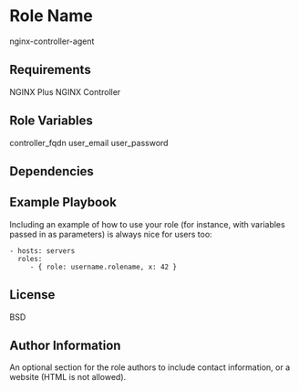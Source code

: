 Role Name
=========

nginx-controller-agent

Requirements
------------

NGINX Plus [](https://www.nginx.com/products/nginx/)
NGINX Controller [](https://www.nginx.com/products/nginx-controller/)

Role Variables
--------------

controller_fqdn
user_email
user_password

Dependencies
------------

Example Playbook
----------------

Including an example of how to use your role (for instance, with variables passed in as parameters) is always nice for users too:

    - hosts: servers
      roles:
         - { role: username.rolename, x: 42 }

License
-------

BSD

Author Information
------------------

An optional section for the role authors to include contact information, or a website (HTML is not allowed).
